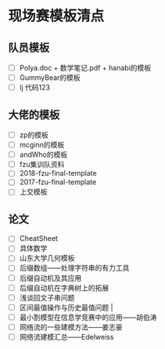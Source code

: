 #  现场赛模板清点

## 队员模板

- [ ] Polya.doc + 数学笔记.pdf + hanabi的模板
- [ ] GummyBear的模板
- [ ] lj 代码123

## 大佬的模板

- [ ] zp的模板
- [ ] mcginn的模板
- [ ] andWho的模板
- [ ] fzu集训队资料
- [ ] 2018-fzu-final-template
- [ ] 2017-fzu-final-template
- [ ] 上交模板

## 论文

- [ ] CheatSheet
- [ ] 具体数学
- [ ] 山东大学几何模板
- [ ] 后缀数组——处理字符串的有力工具
- [ ] 后缀自动机及其应用
- [ ] 后缀自动机在字典树上的拓展
- [ ] 浅谈回文子串问题
- [ ] 区间最值操作与历史最值问题                                                             |
- [ ] 最小割模型在信息学竞赛中的应用——胡伯涛
- [ ] 网络流的一些建模方法——姜志豪
- [ ] 网络流建模汇总——Edelweiss